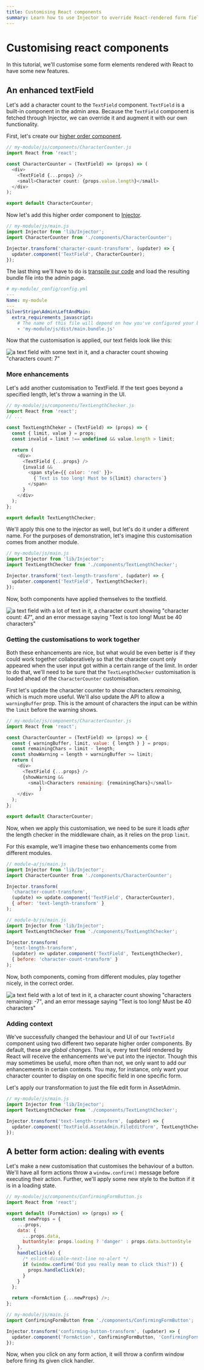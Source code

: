 ```yaml
---
title: Customising React components
summary: Learn how to use Injector to override React-rendered form fields
---
```

# Customising react components

In this tutorial, we'll customise some form elements rendered with React to have some new features.

## An enhanced textField

Let's add a character count to the `TextField` component. `TextField` is a built-in component in the admin area. Because the `TextField` component is fetched
through Injector, we can override it and augment it with our own functionality.

First, let's create our [higher order component](../reactjs_redux_and_graphql#customising-react-components-with-injector).

```js
// my-module/js/components/CharacterCounter.js
import React from 'react';

const CharacterCounter = (TextField) => (props) => (
  <div>
    <TextField {...props} />
    <small>Character count: {props.value.length}</small>
  </div>
);

export default CharacterCounter;
```

Now let's add this higher order component to [Injector](../reactjs_redux_and_graphql#the-injector-api).

```js
// my-module/js/main.js
import Injector from 'lib/Injector';
import CharacterCounter from './components/CharacterCounter';

Injector.transform('character-count-transform', (updater) => {
  updater.component('TextField', CharacterCounter);
});
```

The last thing we'll have to do is [transpile our code](../javascript_development#es6-and-build-tools) and load the resulting bundle file
into the admin page.

```yml
# my-module/_config/config.yml
---
Name: my-module
---
SilverStripe\Admin\LeftAndMain:
  extra_requirements_javascript:
    # The name of this file will depend on how you've configured your build process
    - 'my-module/js/dist/main.bundle.js'
```

Now that the customisation is applied, our text fields look like this:

![a text field with some text in it, and a character count showing "characters count: 7"](../../../_images/react-di-1.png)

### More enhancements

Let's add another customisation to TextField. If the text goes beyond a specified
length, let's throw a warning in the UI.

```js
// my-module/js/components/TextLengthChecker.js
import React from 'react';
// ...

const TextLengthCheker = (TextField) => (props) => {
  const { limit, value } = props;
  const invalid = limit !== undefined && value.length > limit;

  return (
    <div>
      <TextField {...props} />
      {invalid &&
        <span style={{ color: 'red' }}>
          {`Text is too long! Must be ${limit} characters`}
        </span>
      }
    </div>
  );
};

export default TextLengthChecker;
```

We'll apply this one to the injector as well, but let's do it under a different name.
For the purposes of demonstration, let's imagine this customisation comes from another
module.

```js
// my-module/js/main.js
import Injector from 'lib/Injector';
import TextLengthChecker from './components/TextLengthChecker';

Injector.transform('text-length-transform', (updater) => {
  updater.component('TextField', TextLengthChecker);
});
```

Now, both components have applied themselves to the textfield.

![a text field with a lot of text in it, a character count showing "character count: 47", and an error message saying "Text is too long! Must be 40 characters"](../../../_images/react-di-2.png)

### Getting the customisations to work together

Both these enhancements are nice, but what would be even better is if they could
work together collaboratively so that the character count only appeared when the user
input got within a certain range of the limit. In order to do that, we'll need to be
sure that the `TextLengthChecker` customisation is loaded ahead of the `CharacterCounter` customisation.

First let's update the character counter to show characters *remaining*, which is
much more useful. We'll also update the API to allow a `warningBuffer` prop. This is
the amount of characters the input can be within the `limit` before the warning shows.

```js
// my-module/js/components/CharacterCounter.js
import React from 'react';

const CharacterCounter = (TextField) => (props) => {
  const { warningBuffer, limit, value: { length } } = props;
  const remainingChars = limit - length;
  const showWarning = length + warningBuffer >= limit;
  return (
    <div>
      <TextField {...props} />
      {showWarning &&
        <small>Characters remaining: {remainingChars}</small>
            }
    </div>
  );
};

export default CharacterCounter;
```

Now, when we apply this customisation, we need to be sure it loads *after* the length
checker in the middleware chain, as it relies on the prop `limit`.

For this example, we'll imagine these two enhancements come from different modules.

```js
// module-a/js/main.js
import Injector from 'lib/Injector';
import CharacterCounter from './components/CharacterCounter';

Injector.transform(
  'character-count-transform',
  (update) => update.component('TextField', CharacterCounter),
  { after: 'text-length-transform' }
);
```

```js
// module-b/js/main.js
import Injector from 'lib/Injector';
import TextLengthChecker from './components/TextLengthChecker';

Injector.transform(
  'text-length-transform',
  (updater) => updater.component('TextField', TextLengthChecker),
  { before: 'character-count-transform' }
);
```

Now, both components, coming from different modules, play together nicely, in the correct order.

![a text field with a lot of text in it, a character count showing "characters remaining: -7", and an error message saying "Text is too long! Must be 40 characters"](../../../_images/react-di-3.png)

### Adding context

 We've successfully changed the behaviour and UI of our `TextField` component using two
 different two separate higher order components. By default, these are *global changes*. That is,
 every text field rendered by React will receive the enhancements we've put into the injector. Though
 this may sometimes be useful, more often than not, we only want to add our enhancements in certain
 contexts. You may, for instance, only want your character counter to display on one specific field
 in one specific form.

 Let's apply our transformation to just the file edit form in AssetAdmin.

 ```js
 // my-module/js/main.js
 import Injector from 'lib/Injector';
 import TextLengthChecker from './components/TextLengthChecker';

 Injector.transform('text-length-transform', (updater) => {
   updater.component('TextField.AssetAdmin.FileEditForm', TextLengthChecker);
 });
 ```

## A better form action: dealing with events

Let's make a new customisation that customises the behaviour of a button. We'll have
all form actions throw a `window.confirm()` message before executing their action. Further,
we'll apply some new style to the button if it is in a loading state.

```js
// my-module/js/components/ConfirmingFormButton.js
import React from 'react';

export default (FormAction) => (props) => {
  const newProps = {
    ...props,
    data: {
      ...props.data,
      buttonStyle: props.loading ? 'danger' : props.data.buttonStyle
    },
    handleClick(e) {
      /* eslint-disable-next-line no-alert */
      if (window.confirm('Did you really mean to click this?')) {
        props.handleClick(e);
      }
    }
  };

  return <FormAction {...newProps} />;
};
```

```js
// my-module/js/main.js
import ConfirmingFormButton from './components/ConfirmingFormButton';

Injector.transform('confirming-button-transform', (updater) => {
  updater.component('FormAction', ConfirmingFormButton, 'ConfirmingFormButton');
});
```

Now, when you click on any form action, it will throw a confirm window before firing its given click handler.

